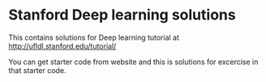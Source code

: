 Stanford Deep learning solutions
=========
This contains solutions for Deep learning tutorial at http://ufldl.stanford.edu/tutorial/

You can get starter code from website and this is solutions for excercise in that starter code.
